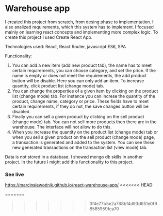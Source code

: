 # Warehouse app

I created this project from scratch, from desing phase to implementation. I also analized requirements, which this system has to implement. I focused mainly on learning react concepts and implementing more complex logic. To create this project I used Create React App.

Technologies used: React, React Router, javascript ES6, SPA 

Functionality: 

1. You can add a new item (add new product tab), the name has to meet certain requirements, you can choose category, and set the price. If the name is empty or does not meet the requirements, the add product button will be disable. Here you can only add an item. To increase quantity, click product list (change mode) tab.
2. You can change the properties of a given item by clicking on the product list (change mode) tab. For instance you can increse the quantity of the product, change name, category or price. These fields have to meet certain requirements, if they do not, the save changes button will be disabled.
3. Finally you can sell a given product by clicking on the sell product (change mode) tab. You can not sell more products then there are in the warehouse. The interface will not allow to do this.
4. When you increase the quantity on the product list (change mode) tab or when you sell a given product on the sell product (change mode) page, a transaction is generated and added to the system. You can see these new generated transactions on the transaction list (view mode) tab.

Data is not stored in a database. I showed mongo db skills in another project. In the future I might add this functionality to this project.

### See live
https://marcinsiewodnik.github.io/react-warehouse-app/
<<<<<<< HEAD

=======
>>>>>>> 3f4e77b5e2a788bf4d93d651e0f98585959fea70
